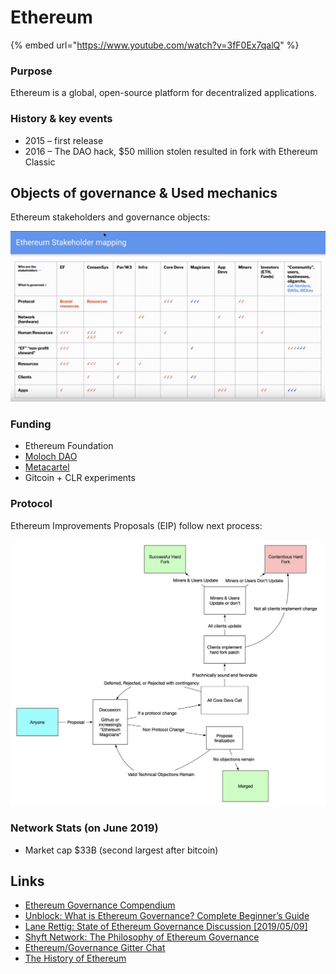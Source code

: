 # Ethereum

{% embed url="https://www.youtube.com/watch?v=3fF0Ex7qalQ" %}

### Purpose

Ethereum is a global, open-source platform for decentralized applications.

### History & key events

* 2015 – first release
* 2016 – The DAO hack, $50 million stolen resulted in fork with Ethereum Classic

## Objects of governance & Used mechanics

Ethereum stakeholders and governance objects:

![by Lane Rettig](../../.gitbook/assets/image%20%2812%29.png)

### Funding

* Ethereum Foundation
* [Moloch DAO](moloch.md)
* [Metacartel](metacartel-dao.md)
* Gitcoin + CLR experiments

### Protocol

Ethereum Improvements Proposals \(EIP\) follow next process:

![](../../.gitbook/assets/image%20%281%29.png)

### Network Stats \(on June 2019\)

* Market cap $33B \(second largest after bitcoin\)

## Links

* [Ethereum Governance Compendium](https://github.com/ethereum/wiki/wiki/Governance-compendium)
* [Unblock: What is Ethereum Governance? Complete Beginner’s Guide](https://unblock.net/what-is-ethereum-governance/)
* [Lane Rettig: State of Ethereum Governance Discussion \[2019/05/09\]](https://www.youtube.com/watch?v=3fF0Ex7qalQ&feature=youtu.be)
* [Shyft Network: The Philosophy of Ethereum Governance](https://medium.com/shyft-network-media/the-philosophy-of-ethereum-governance-52c530a8830c)
* [Ethereum/Governance Gitter Chat](https://gitter.im/ethereum/governance)
* [The History of Ethereum](https://thehistoryofethereum.com/)

